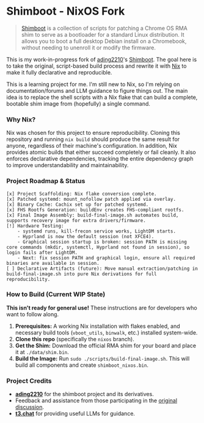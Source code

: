 # Shimboot - NixOS Fork
> [Shimboot](https://github.com/ading2210/shimboot) is a collection of scripts for patching a Chrome OS RMA shim to serve as a bootloader for a standard Linux distribution. It allows you to boot a full desktop Debian install on a Chromebook, without needing to unenroll it or modify the firmware.

This is my work-in-progress fork of [ading2210](https://github.com/ading2210)'s [Shimboot](https://github.com/ading2210/shimboot). The goal here is to take the original, script-based build process and rewrite it with [Nix](https://nixos.org/) to make it fully declarative and reproducible.

This is a learning project for me. I'm still new to Nix, so I'm relying on documentation/forums and LLM guidance to figure things out. The main idea is to replace the shell scripts with a Nix flake that can build a complete, bootable shim image from (hopefully) a single command.

### Why Nix?
Nix was chosen for this project to ensure reproducibility. Cloning this repository and running `nix build` should produce the same result for anyone, regardless of their machine's configuration. In addition, Nix provides atomic builds that either succeed completely or fail cleanly. It also enforces declarative dependencies, tracking the entire dependency graph to improve understandability and maintainability.

### Project Roadmap & Status

````plaintext
[x] Project Scaffolding: Nix flake conversion complete.
[x] Patched systemd: mount_nofollow patch applied via overlay.
[x] Binary Cache: Cachix set up for patched systemd.
[x] FHS Rootfs Generation: buildEnv creates FHS-compliant rootfs.
[x] Final Image Assembly: build-final-image.sh automates build, supports recovery image for extra drivers/firmware.
[!] Hardware Testing:
    - systemd runs, kill-frecon service works, LightDM starts.
    - Hyprland is now the default session (not XFCE4).
    - Graphical session startup is broken: session PATH is missing core commands (mkdir, systemctl, Hyprland not found in session), so login fails after LightDM.
    - Next: fix session PATH and graphical login, ensure all required binaries are available in session.
[ ] Declarative Artifacts (future): Move manual extraction/patching in build-final-image.sh into pure Nix derivations for full reproducibility.
````

### How to Build (Current WIP State)
**This isn't ready for general use!** These instructions are for developers who want to follow along.
1.  **Prerequisites:** A working Nix installation with flakes enabled, and necessary build tools (`vboot_utils`, `binwalk`, etc.) installed system-wide.
2.  **Clone this repo** (specifically the `nixos` branch).
3.  **Get the Shim:** Download the official RMA shim for your board and place it at `./data/shim.bin`.
4.  **Build the Image:** Run `sudo ./scripts/build-final-image.sh`. This will build all components and create `shimboot_nixos.bin`.

### Project Credits
- [**ading2210**](https://github.com/ading2210) for the shimboot project and its derivatives.
- Feedback and assistance from those participating in the [original discussion](https://github.com/ading2210/shimboot/discussions/335).
- [**t3.chat**](https://t3.chat/) for providing useful LLMs for guidance.
